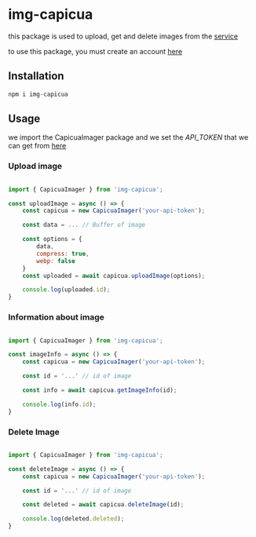 # img-capicua

this package is used to upload, get and delete images from the [service](https://img.capicua.org.es)

to use this package, you must create an account [here](https://img.capicua.org.es/register)

## Installation

```bash
npm i img-capicua
```

## Usage

we import the CapicuaImager package and we set the *API_TOKEN* that we can get from [here](https://img.capicua.org.es/dashboard)

### Upload image
```js

import { CapicuaImager } from 'img-capicua';

const uploadImage = async () => {
    const capicua = new CapicuaImager('your-api-token');

    const data = ... // Buffer of image

    const options = {
        data,
        compress: true,
        webp: false
    }
    const uploaded = await capicua.uploadImage(options);

    console.log(uploaded.id);
}

```

### Information about image
```js

import { CapicuaImager } from 'img-capicua';

const imageInfo = async () => {
    const capicua = new CapicuaImager('your-api-token');

    const id = '...' // id of image

    const info = await capicua.getImageInfo(id);

    console.log(info.id);
}

```

### Delete Image
```js

import { CapicuaImager } from 'img-capicua';

const deleteImage = async () => {
    const capicua = new CapicuaImager('your-api-token');

    const id = '...' // id of image

    const deleted = await capicua.deleteImage(id);

    console.log(deleted.deleted);
}

```